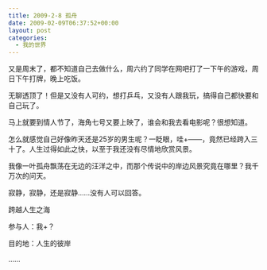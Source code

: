 ```yaml
---
title: 2009-2-8 孤舟
date: 2009-02-09T06:37:52+00:00
layout: post
categories:
  - 我的世界
---
```

又是周末了，都不知道自己去做什么，周六约了同学在网吧打了一下午的游戏，周日下午打牌，晚上吃饭。

无聊透顶了！但是又没有人可约，想打乒乓，又没有人跟我玩，搞得自己都快要和自己玩了。

马上就要到情人节了，海角七号又要上映了，谁会和我去看电影呢？很想知道。

怎么就感觉自己好像昨天还是25岁的男生呢？一眨眼，哇+——，竟然已经跨入三十了。人生过得如此之快，以至于我还没有尽情地欣赏风景。

我像一叶孤舟飘荡在无边的汪洋之中，而那个传说中的岸边风景究竟在哪里？我千万次的问天。
<!--more-->
寂静，寂静，还是寂静……没有人可以回答。

跨越人生之海

参与人：我+？

目的地：人生的彼岸

……